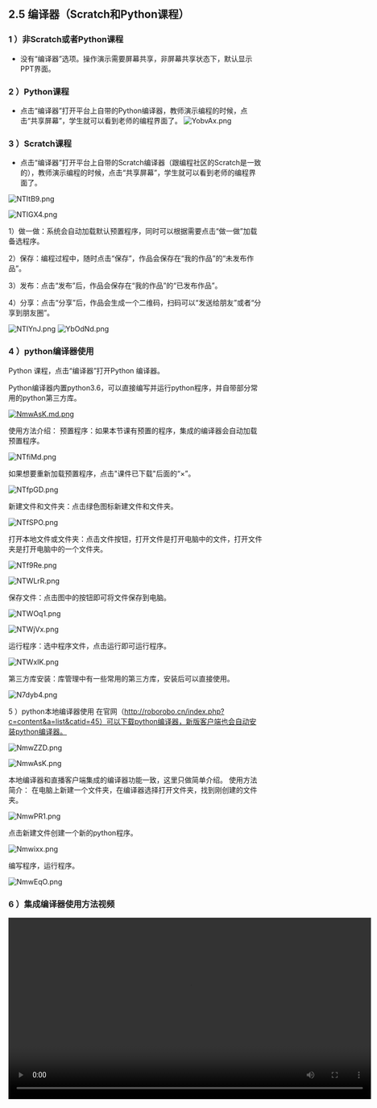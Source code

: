## 2.5 编译器（Scratch和Python课程）

### 1 ）非Scratch或者Python课程
* 没有“编译器”选项。操作演示需要屏幕共享，非屏幕共享状态下，默认显示PPT界面。

### 2 ）Python课程
* 点击“编译器”打开平台上自带的Python编译器，教师演示编程的时候，点击“共享屏幕”，学生就可以看到老师的编程界面了。
![YobvAx.png](https://s1.ax1x.com/2020/05/20/YobvAx.png)

### 3 ）Scratch课程
* 点击“编译器”打开平台上自带的Scratch编译器（跟编程社区的Scratch是一致的），教师演示编程的时候，点击“共享屏幕”，学生就可以看到老师的编程界面了。

![NTItB9.png](https://s1.ax1x.com/2020/07/01/NTItB9.png)

![NTIGX4.png](https://s1.ax1x.com/2020/07/01/NTIGX4.png)

1）做一做：系统会自动加载默认预置程序，同时可以根据需要点击“做一做”加载备选程序。

2）保存：编程过程中，随时点击“保存”，作品会保存在“我的作品”的“未发布作品”。

3）发布：点击“发布”后，作品会保存在“我的作品”的“已发布作品”。

4）分享：点击“分享”后，作品会生成一个二维码，扫码可以“发送给朋友”或者“分享到朋友圈”。

![NTIYnJ.png](https://s1.ax1x.com/2020/07/01/NTIYnJ.png)
![YbOdNd.png](https://s1.ax1x.com/2020/05/21/YbOdNd.png)

### 4 ）python编译器使用

Python 课程，点击“编译器”打开Python 编译器。

Python编译器内置python3.6，可以直接编写并运行python程序，并自带部分常用的python第三方库。

[![NmwAsK.md.png](https://s1.ax1x.com/2020/06/18/NmwAsK.md.png)](https://imgchr.com/i/NmwAsK)

使用方法介绍：
预置程序：如果本节课有预置的程序，集成的编译器会自动加载预置程序。

![NTfiMd.png](https://s1.ax1x.com/2020/07/01/NTfiMd.png)

如果想要重新加载预置程序，点击"课件已下载"后面的“×”。

![NTfpGD.png](https://s1.ax1x.com/2020/07/01/NTfpGD.png)

新建文件和文件夹：点击绿色图标新建文件和文件夹。

![NTfSPO.png](https://s1.ax1x.com/2020/07/01/NTfSPO.png)

打开本地文件或文件夹：点击文件按钮，打开文件是打开电脑中的文件，打开文件夹是打开电脑中的一个文件夹。

![NTf9Re.png](https://s1.ax1x.com/2020/07/01/NTf9Re.png)

![NTWLrR.png](https://s1.ax1x.com/2020/07/01/NTWLrR.png)

保存文件：点击图中的按钮即可将文件保存到电脑。

![NTWOq1.png](https://s1.ax1x.com/2020/07/01/NTWOq1.png)

![NTWjVx.png](https://s1.ax1x.com/2020/07/01/NTWjVx.png)

运行程序：选中程序文件，点击运行即可运行程序。

![NTWxIK.png](https://s1.ax1x.com/2020/07/01/NTWxIK.png)


第三方库安装：库管理中有一些常用的第三方库，安装后可以直接使用。

![N7dyb4.png](https://s1.ax1x.com/2020/07/01/N7dyb4.png)

5 ）python本地编译器使用
在官网（http://roborobo.cn/index.php?c=content&a=list&catid=45）可以下载python编译器，新版客户端也会自动安装python编译器。

![NmwZZD.png](https://s1.ax1x.com/2020/06/18/NmwZZD.png)

![NmwAsK.png](https://s1.ax1x.com/2020/06/18/NmwAsK.png)

本地编译器和直播客户端集成的编译器功能一致，这里只做简单介绍。
使用方法简介：
在电脑上新建一个文件夹，在编译器选择打开文件夹，找到刚创建的文件夹。

![NmwPR1.png](https://s1.ax1x.com/2020/06/18/NmwPR1.png)

点击新建文件创建一个新的python程序。

![Nmwixx.png](https://s1.ax1x.com/2020/06/18/Nmwixx.png)

编写程序，运行程序。

![NmwEqO.png](https://s1.ax1x.com/2020/06/18/NmwEqO.png)

### 6 ）集成编译器使用方法视频

<video width="720" height="360px" controls="controls" name="media"><source src="https://media.highcoding.cn/PythonEditorIntro.mp4" type="video/mp4"></video>

